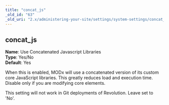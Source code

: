 ```yaml
---
title: "concat_js"
_old_id: "63"
_old_uri: "2.x/administering-your-site/settings/system-settings/concat_js"
---
```


concat\_js
----------

**Name**: Use Concatenated Javascript Libraries   
**Type**: Yes/No   
**Default**: Yes

When this is enabled, MODx will use a concatenated version of its custom core JavaScript libraries. This greatly reduces load and execution time. Disable only if you are modifying core elements.

<div class="note">This setting will not work in Git deployments of Revolution. Leave set to 'No'.</div>